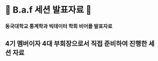 # :cherry_blossom: B.a.f 세션 발표자료 :cherry_blossom:

### 동국대학교 통계학과 빅데이터 학회 비어플 발표자료        
## 4기 멤버이자 4대 부회장으로서 직접 준비하여 진행한 세션 자료

